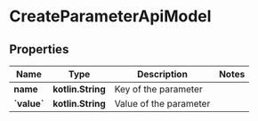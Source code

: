 
# CreateParameterApiModel

## Properties
| Name | Type | Description | Notes |
| ------------ | ------------- | ------------- | ------------- |
| **name** | **kotlin.String** | Key of the parameter |  |
| **&#x60;value&#x60;** | **kotlin.String** | Value of the parameter |  |



